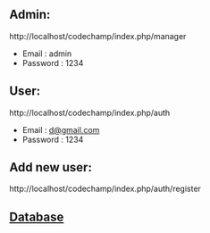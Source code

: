 ## Admin:

http://localhost/codechamp/index.php/manager

- Email : admin
- Password : 1234

## User:

http://localhost/codechamp/index.php/auth

- Email : d@gmail.com
- Password : 1234

## Add new user:

http://localhost/codechamp/index.php/auth/register

## [Database](https://github.com/reighpuy/codechamp/tree/main/db)
